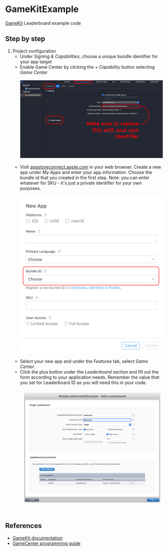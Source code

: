 # GameKitExample

[GameKit](https://developer.apple.com/documentation/gamekit) Leaderboard example code

## Step by step

1. Project configuration
   - Under _Signing & Capabilities_, choose a unique bundle identifier for your app target
   - Enable Game Center by clicking the _+ Capability_ button selecting _Game Center_
     <br /><br />
     <img alt="screenshot" src="https://raw.githubusercontent.com/mobilelabclass/MobileLabGameKitExample/master/screenshots/projectsettings.jpg" width="800" height="auto">
     <br /><br />
   - Visit [appstoreconnect.apple.com](appstoreconnect.apple.com) in your web browser. Create a new app under _My Apps_ and enter your app information. Choose the bundle id that you created in the first step. Note: you can enter whatever for SKU - it's just a private identifier for your own purposes.
     <br /><br />
     <img alt="screenshot" src="https://raw.githubusercontent.com/mobilelabclass/MobileLabGameKitExample/master/screenshots/bundleid.jpg" width="800" height="auto">
     <br /><br />
   - Select your new app and under the _Features_ tab, select _Game Center_.
   - Click the plus button under the _Leaderboard_ section and fill out the form according to your application needs. Remember the value that you set for Leaderboard ID as you will need this in your code.
     <br /><br />
     <img alt="screenshot" src="https://raw.githubusercontent.com/mobilelabclass/MobileLabGameKitExample/master/screenshots/leaderboard.jpg" width="800" height="auto">
     <br /><br />

## References

- [GameKit documentation](https://developer.apple.com/documentation/gamekit)
- [GameCenter programming guide](https://developer.apple.com/library/archive/documentation/NetworkingInternet/Conceptual/GameKit_Guide/Introduction/Introduction.html#//apple_ref/doc/uid/TP40008304)
